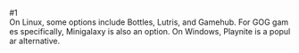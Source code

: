 #1
On Linux, some options include Bottles, Lutris, and Gamehub. For GOG games specifically, Minigalaxy is also an option. On Windows, Playnite is a popular alternative.